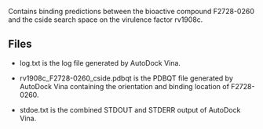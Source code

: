 Contains binding predictions between the bioactive compound F2728-0260 and the cside search space on the virulence factor rv1908c.

## Files

- log.txt is the log file generated by AutoDock Vina.

- rv1908c_F2728-0260_cside.pdbqt is the PDBQT file generated by AutoDock Vina containing the orientation and binding location of F2728-0260.

- stdoe.txt is the combined STDOUT and STDERR output of AutoDock Vina.

